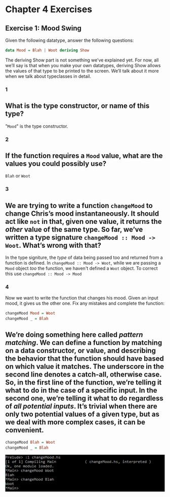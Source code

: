 # Chapter 4 Exercises

## Exercise 1: Mood Swing

Given the following datatype, answer the following questions:
```haskell
data Mood = Blah | Woot deriving Show
```
The deriving Show part is not something we’ve explained yet. For
now, all we’ll say is that when you make your own datatypes, deriving
Show allows the values of that type to be printed to the screen. We’ll
talk about it more when we talk about typeclasses in detail.

### 1
What is the type constructor, or name of this type?
---
"`Mood`" is the type constructor.

### 2
If the function requires a `Mood` value, what are the values you
could possibly use?
---
`Blah` or `Woot`

### 3
We are trying to write a function `changeMood` to change Chris’s
mood instantaneously. It should act like `not` in that, given one
value, it returns the _other_ value of the same type. So far, we’ve
written a type signature `changeMood :: Mood -> Woot`. What’s wrong
with that?
---
In the type signiture, the _type_ of data being passed too and returned from a function is defined. In `changeMood :: Mood -> Woot`, while we are passing a `Mood` object _too_ the function, we haven't defined a `Woot` object. To correct this use `changeMood :: Mood -> Mood`
### 4
Now we want to write the function that changes his mood. Given
an input mood, it gives us the other one. Fix any mistakes and
complete the function:
```haskell
changeMood Mood = Woot
changeMood _ = Blah
```
We’re doing something here called _pattern matching_. We can
define a function by matching on a data constructor, or value,
and describing the behavior that the function should have based
on which value it matches. The underscore in the second line
denotes a catch-all, otherwise case. So, in the first line of the
function, we’re telling it what to do in the case of a specific input.
In the second one, we’re telling it what to do regardless of _all
potential inputs_. It’s trivial when there are only two potential
values of a given type, but as we deal with more complex cases,
it can be convenient.
---
```haskell
changeMood Blah = Woot
changeMood _ = Blah
```
![alt text](changeMoodCmd.png "Command Line")